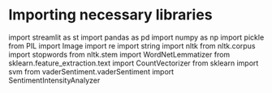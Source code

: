 # Importing necessary libraries
import streamlit as st
import pandas as pd
import numpy as np
import pickle
from PIL import Image
import re
import string
import nltk
from nltk.corpus import stopwords
from nltk.stem import WordNetLemmatizer
from sklearn.feature_extraction.text import CountVectorizer
from sklearn import svm
from vaderSentiment.vaderSentiment import SentimentIntensityAnalyzer

